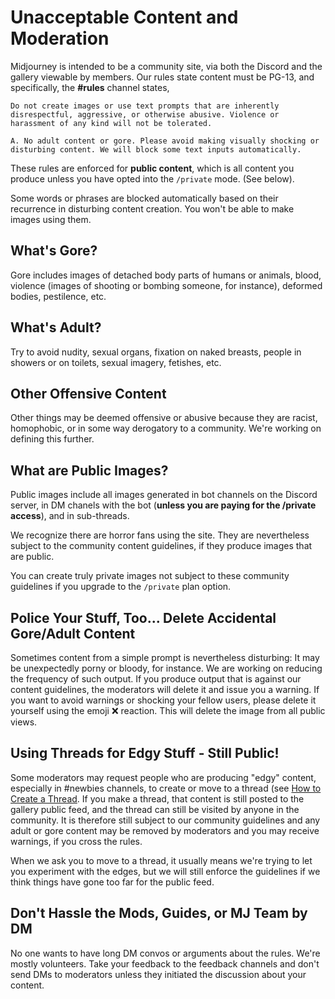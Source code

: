 # Unacceptable Content and Moderation

Midjourney is intended to be a community site, via both the Discord and the gallery viewable by members.  Our rules state content must be PG-13, and specifically, the **#rules** channel states, 

```
Do not create images or use text prompts that are inherently disrespectful, aggressive, or otherwise abusive. Violence or harassment of any kind will not be tolerated.

A. No adult content or gore. Please avoid making visually shocking or disturbing content. We will block some text inputs automatically.
```

These rules are enforced for **public content**, which is all content you produce unless you have opted into the `/private` mode. (See below). 

Some words or phrases are blocked automatically based on their recurrence in disturbing content creation.  You won't be able to make images using them.

## What's Gore?

Gore includes images of detached body parts of humans or animals, blood, violence (images of shooting or bombing someone, for instance), deformed bodies, pestilence, etc.

## What's Adult?

Try to avoid nudity, sexual organs, fixation on naked breasts, people in showers or on toilets, sexual imagery, fetishes, etc.

## Other Offensive Content

Other things may be deemed offensive or abusive because they are racist, homophobic, or in some way derogatory to a community. We're working on defining this further.

## What are Public Images?

Public images include all images generated in bot channels on the Discord server, in DM chanels with the bot (**unless you are paying for the /private access**), and in sub-threads.

We recognize there are horror fans using the site. They are nevertheless subject to the community content guidelines, if they produce images that are public.

You can create truly private images not subject to these community guidelines if you upgrade to the `/private` plan option.

## Police Your Stuff, Too... Delete Accidental Gore/Adult Content

Sometimes content from a simple prompt is nevertheless disturbing: It may be unexpectedly porny or bloody, for instance.  We are working on reducing the frequency of such output.  If you produce output that is against our content guidelines, the moderators will delete it and issue you a warning.  If you want to avoid warnings or shocking your fellow users, please delete it yourself using the emoji ❌ reaction.  This will delete the image from all public views.

## Using Threads for Edgy Stuff - Still Public!

Some moderators may request people who are producing "edgy" content, especially in #newbies channels, to create or move to a thread (see [How to Create a Thread](usage-screenshots#how-to-create-a-thread.md).  If you make a thread, that content is still posted to the gallery public feed, and the thread can still be visited by anyone in the community. It is therefore still subject to our community guidelines and any adult or gore content may be removed by moderators and you may receive warnings, if you cross the rules. 

When we ask you to move to a thread, it usually means we're trying to let you experiment with the edges, but we will still enforce the guidelines if we think things have gone too far for the public feed.

## Don't Hassle the Mods, Guides, or MJ Team by DM

No one wants to have long DM convos or arguments about the rules.  We're mostly volunteers.  Take your feedback to the feedback channels and don't send DMs to moderators unless they initiated the discussion about your content.



